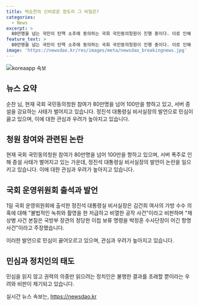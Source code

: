 ```yaml
---
title: 박순찬의 신비로운 장도리 그 비밀은?
categories:
  - News
excerpt: >
  80만명을 넘는 국민이 탄핵 소추에 동의하는 국회 국민동의청원이 진행 중이다. 이로 인해 서버 접속이 폭주해 증설이 이뤄지고, 정진석 대통령실 비서실장은 김건희 여사 의혹을 비판하며 녹취와 촬영을 언급했다. 이러한 행보는 국민의 분노를 증폭시키고 있으며, 정치인의 무심코 권력만을 읽으려는 태도는 불행한 결과를 초래할 것으로 보인다.
feature_text: >
  80만명을 넘는 국민이 탄핵 소추에 동의하는 국회 국민동의청원이 진행 중이다. 이로 인해 서버 접속이 폭주해 증설이 이뤄지고, 정진석 대통령실 비서실장은 김건희 여사 의혹을 비판하며 녹취와 촬영을 언급했다. 이러한 행보는 국민의 분노를 증폭시키고 있으며, 정치인의 무심코 권력만을 읽으려는 태도는 불행한 결과를 초래할 것으로 보인다.
image: 'https://newsdao.kr/res/images/meta/newsdao_breakingnews.jpg'
---
```


<p><img src="https://newsdao.kr/res/images/meta/newsdao_breakingnews.jpg" alt="koreaapp 속보" /></p>

<h2 data-ke-size="size26">뉴스 요약</h2>

<p data-ke-size="size16">순찬 님, 현재 국회 국민동의청원 참여가 80만명을 넘어 100만을 향하고 있고, 서버 증설을 강요하는 사태가 벌어지고 있습니다. 정진석 대통령실 비서실장의 발언으로 민심이 끓고 있으며, 이에 대한 관심과 우려가 높아지고 있습니다.</p>

<h2 data-ke-size="size26">청원 참여와 관련된 논란</h2>

<p data-ke-size="size16">현재 국회 국민동의청원 참여가 80만명을 넘어 100만을 향하고 있으며, 서버 폭주로 인해 증설 사태가 벌어지고 있는 가운데, 정진석 대통령실 비서실장의 발언이 논란을 일으키고 있습니다. 이에 대한 관심과 우려가 높아지고 있습니다.</p>

<h2 data-ke-size="size26">국회 운영위원회 출석과 발언</h2>

<p data-ke-size="size16">1일 국회 운영위원회에 출석한 정진석 대통령실 비서실장은 김건희 여사의 가방 수수 의혹에 대해 "불법적인 녹취와 촬영을 한 저급하고 비열한 공작 사건"이라고 비판하며 "채상병 사건 본질은 국방부 장관의 정당한 이첩 보류 명령을 박정훈 수사단장이 어긴 항명 사건"이라고 주장했습니다.</p>

<p data-ke-size="size16">이러한 발언으로 민심이 끓어오르고 있으며, 관심과 우려가 높아지고 있습니다.</p>

<h2 data-ke-size="size26">민심과 정치인의 태도</h2>

<p data-ke-size="size16">민심을 읽지 않고 권력의 의중만 읽으려는 정치인은 불행한 결과를 초래할 뿐이라는 우려와 비판이 제기되고 있습니다.</p>
실시간 뉴스 속보는, <a href="https://newsdao.kr" rel="dofollow">https://newsdao.kr</a>



